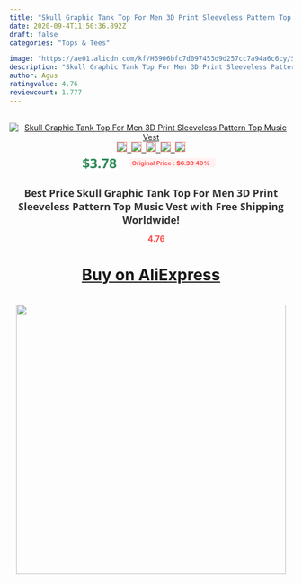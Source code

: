 ```yaml
---
title: "Skull Graphic Tank Top For Men 3D Print Sleeveless Pattern Top Music Vest"
date: 2020-09-4T11:50:36.892Z
draft: false
categories: "Tops & Tees"

image: "https://ae01.alicdn.com/kf/H6906bfc7d097453d9d257cc7a94a6c6cy/Skull-Graphic-Tank-Top-For-Men-3D-Print-Sleeveless-Pattern-Top-Music-Vest.jpg"
description: "Skull Graphic Tank Top For Men 3D Print Sleeveless Pattern Top Music Vest"
author: Agus
ratingvalue: 4.76
reviewcount: 1.777
---
```

<br>
<div style="text-align: center;">
<a href="https://s.click.aliexpress.com/e/_9yTf6V" target="_blank" rel="nofollow noopener noreferrer"><img alt="Skull Graphic Tank Top For Men 3D Print Sleeveless Pattern Top Music Vest" class="magnifier-image" src="https://ae01.alicdn.com/kf/H6906bfc7d097453d9d257cc7a94a6c6cy/Skull-Graphic-Tank-Top-For-Men-3D-Print-Sleeveless-Pattern-Top-Music-Vest.jpg_640x640.jpg">
<br>
<img style="border:1px solid salmon" src="https://ae01.alicdn.com/kf/H6906bfc7d097453d9d257cc7a94a6c6cy/Skull-Graphic-Tank-Top-For-Men-3D-Print-Sleeveless-Pattern-Top-Music-Vest.jpg_120x120.jpg">&nbsp;&nbsp;<img style="border:1px solid salmon" src="https://ae01.alicdn.com/kf/Heff7224b44004e81b0d496967a480f8eN/Skull-Graphic-Tank-Top-For-Men-3D-Print-Sleeveless-Pattern-Top-Music-Vest.jpg_120x120.jpg">&nbsp;&nbsp;<img style="border:1px solid salmon" src="_120x120.jpg">&nbsp;&nbsp;<img style="border:1px solid salmon" src="_120x120.jpg">&nbsp;&nbsp;<img style="border:1px solid salmon" src="_120x120.jpg"></a></div><br0>
<div style="text-align: center;"><span style="background-color: white; border: 0px; box-sizing: border-box; color: seagreen; display: inline-block; font-family: &quot;open sans&quot; , &quot;arial&quot; , &quot;helvetica&quot; , sans-serif , &quot;heiti&quot;; font-size: 24px; font-stretch: inherit; font-weight: 700; line-height: inherit; margin: 0px 10px 0px 0px; padding: 0px; vertical-align: middle;">$3.78 </span>
<span style="background: rgb(255 , 241 , 241); border-radius: 3px; border: 0px; box-sizing: border-box; color: #ff4747; display: inline-block; font-family: inherit; font-size: 12px; font-stretch: inherit; font-style: inherit; font-variant: inherit; font-weight: 600; line-height: inherit; margin: 0px; padding: 2px 5px; transform: scale(0.9); vertical-align: middle;">Original Price : <b style="text-decoration: line-through;">$6.30 </b> 40%&nbsp;&nbsp;</span></div>
<h1 style="color: #333333; display: inline-block; font-family: &quot;open sans&quot; , &quot;arial&quot; , &quot;helvetica&quot; , sans-serif , &quot;heiti&quot;; font-size: 18px; font-stretch: inherit; font-weight: 700; text-align: center;">Best Price Skull Graphic Tank Top For Men 3D Print Sleeveless Pattern Top Music Vest with Free Shipping Worldwide!</h1>
<div style="color: #ff4747; text-align: center;">
<img src="https://4.bp.blogspot.com/-M0ZcTcb-5uY/XleCXlxnR4I/AAAAAAAAAEc/OrjgMkXV1oMQFaCRZj5HQwOCBcu3w1FegCPcBGAYYCw/s1600/star.png" style="height: 15px;">&nbsp;<b>4.76</b></div>
<div class="button_cont" align="center"><a class="buynow_a" href="https://s.click.aliexpress.com/e/_9yTf6V" target="_blank" rel="nofollow noopener noreferrer"><H1>Buy on AliExpress</H1></a></div><br>
<div class="separator" style="clear: both; text-align: center;">
<img src="https://lh3.googleusercontent.com/-pTy5HemUv9M/XlePHvY0dAI/AAAAAAAAAE4/0nX5iRUoIWY8eMW9Dpxeirr157OZliDIgCLcBGAsYHQ/s1600/badge.gif" width="480">
</div>
